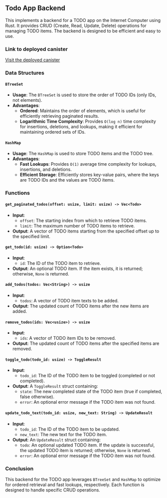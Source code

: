 ## Todo App Backend

This implements a backend for a TODO app on the Internet Computer using Rust. It provides CRUD (Create, Read, Update, Delete) operations for managing TODO items. The backend is designed to be efficient and easy to use.

### Link to deployed canister
[Visit the deployed canister](https://a4gq6-oaaaa-aaaab-qaa4q-cai.raw.icp0.io/?id=62nkg-7yaaa-aaaan-qmpla-cai)

### Data Structures

#### `BTreeSet`

- **Usage**: The `BTreeSet` is used to store the order of TODO IDs (only IDs, not elements).
- **Advantages**:
  - **Ordered**: Maintains the order of elements, which is useful for efficiently retrieving paginated results.
  - **Logarithmic Time Complexity**: Provides `O(log n)` time complexity for insertions, deletions, and lookups, making it efficient for maintaining ordered sets of IDs.

#### `HashMap`

- **Usage**: The `HashMap` is used to store TODO items and the TODO tree.
- **Advantages**:
  - **Fast Lookups**: Provides `O(1)` average time complexity for lookups, insertions, and deletions.
  - **Efficient Storage**: Efficiently stores key-value pairs, where the keys are TODO IDs and the values are TODO items.

### Functions

#### `get_paginated_todos(offset: usize, limit: usize) -> Vec<Todo>`

- **Input**: 
  - `offset`: The starting index from which to retrieve TODO items.
  - `limit`: The maximum number of TODO items to retrieve.
- **Output**: A vector of TODO items starting from the specified offset up to the specified limit.

#### `get_todo(id: usize) -> Option<Todo>`

- **Input**: 
  - `id`: The ID of the TODO item to retrieve.
- **Output**: An optional TODO item. If the item exists, it is returned; otherwise, `None` is returned.

#### `add_todos(todos: Vec<String>) -> usize`

- **Input**: 
  - `todos`: A vector of TODO item texts to be added.
- **Output**: The updated count of TODO items after the new items are added.

#### `remove_todos(ids: Vec<usize>) -> usize`

- **Input**: 
  - `ids`: A vector of TODO item IDs to be removed.
- **Output**: The updated count of TODO items after the specified items are removed.

#### `toggle_todo(todo_id: usize) -> ToggleResult`

- **Input**: 
  - `todo_id`: The ID of the TODO item to be toggled (completed or not completed).
- **Output**: A `ToggleResult` struct containing:
  - `state`: The new completed state of the TODO item (true if completed, false otherwise).
  - `error`: An optional error message if the TODO item was not found.

#### `update_todo_text(todo_id: usize, new_text: String) -> UpdateResult`

- **Input**: 
  - `todo_id`: The ID of the TODO item to be updated.
  - `new_text`: The new text for the TODO item.
- **Output**: An `UpdateResult` struct containing:
  - `todo`: An optional updated TODO item. If the update is successful, the updated TODO item is returned; otherwise, `None` is returned.
  - `error`: An optional error message if the TODO item was not found.

### Conclusion

This backend for the TODO app leverages `BTreeSet` and `HashMap` to optimize for ordered retrieval and fast lookups, respectively. Each function is designed to handle specific CRUD operations.